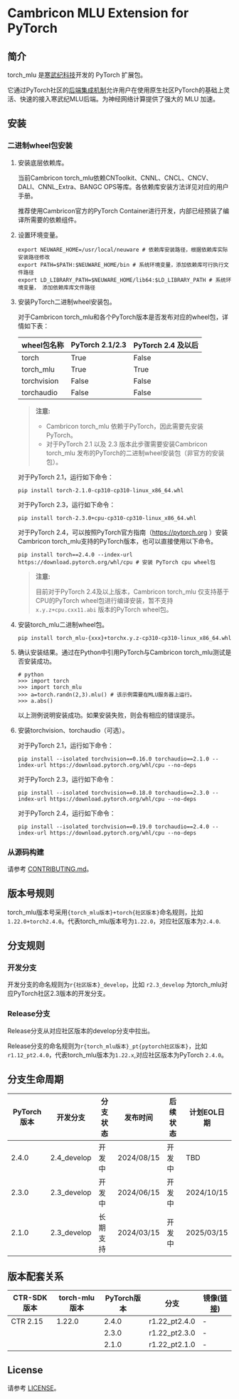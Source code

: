 # Cambricon MLU Extension for PyTorch

## 简介

torch_mlu 是[寒武纪科技](https://www.cambricon.com)开发的 PyTorch 扩展包。

它通过PyTorch社区的[后端集成机制](https://pytorch.org/tutorials/advanced/privateuseone.html)允许用户在使用原生社区PyTorch的基础上灵活、快速的接入寒武纪MLU后端。为神经网络计算提供了强大的 MLU 加速。

## 安装

### 二进制wheel包安装

1. 安装底层依赖库。

   当前Cambricon torch_mlu依赖CNToolkit、CNNL、CNCL、CNCV、DALI、CNNL_Extra、BANGC OPS等库。各依赖库安装方法详见对应的用户手册。

   推荐使用Cambricon官方的PyTorch Container进行开发，内部已经预装了编译所需要的依赖组件。

2. 设置环境变量。

   ```
   export NEUWARE_HOME=/usr/local/neuware # 依赖库安装路径，根据依赖库实际安装路径修改
   export PATH=$PATH:$NEUWARE_HOME/bin # 系统环境变量，添加依赖库可行执行文件路径
   export LD_LIBRARY_PATH=$NEUWARE_HOME/lib64:$LD_LIBRARY_PATH # 系统环境变量， 添加依赖库库文件路径
   ```

3. 安装PyTorch二进制wheel安装包。

   对于Cambricon torch_mlu和各个PyTorch版本是否发布对应的wheel包，详情如下表：


   | wheel包名称           | PyTorch 2.1/2.3 | PyTorch 2.4 及以后    |
   |-----------------------|-----------------|-----------------------|
   | torch                 | True            | False                 |
   | torch_mlu             | True            | True                  |
   | torchvision           | False           | False                 |
   | torchaudio            | False           | False                 |

    > **注意:**
    >
    > * Cambricon torch_mlu 依赖于PyTorch，因此需要先安装 PyTorch。
    > * 对于PyTorch 2.1 以及 2.3 版本此步骤需要安装Cambricon torch_mlu 发布的PyTorch的二进制wheel安装包（非官方的安装包）。

   对于PyTorch 2.1，运行如下命令：

   ```
   pip install torch-2.1.0-cp310-cp310-linux_x86_64.whl
   ```

   对于PyTorch 2.3，运行如下命令：

   ```
   pip install torch-2.3.0+cpu-cp310-cp310-linux_x86_64.whl
   ```

   对于PyTorch 2.4，可以按照PyTorch官方指南（https://pytorch.org ）安装Cambricon torch_mlu支持的PyTorch版本，也可以直接使用以下命令。

   ```
   pip install torch==2.4.0 --index-url https://download.pytorch.org/whl/cpu # 安装 PyTorch cpu wheel包
   ```

   > **注意:**
   >
   > 目前对于PyTorch 2.4及以上版本，Cambricon torch_mlu 仅支持基于CPU的PyTorch wheel包进行编译安装，暂不支持 ``x.y.z+cpu.cxx11.abi`` 版本的PyTorch wheel包。


4. 安装torch_mlu二进制wheel包。

   ```
   pip install torch_mlu-{xxx}+torchx.y.z-cp310-cp310-linux_x86_64.whl
   ```

5. 确认安装结果。通过在Python中引用PyTorch与Cambricon torch_mlu测试是否安装成功。

   ```
   # python
   >>> import torch
   >>> import torch_mlu
   >>> a=torch.randn(2,3).mlu() # 该示例需要在MLU服务器上运行。
   >>> a.abs()
   ```

   以上测例说明安装成功。如果安装失败，则会有相应的错误提示。

6. 安装torchvision、torchaudio（可选）。

   对于PyTorch 2.1，运行如下命令：

   ```
   pip install --isolated torchvision==0.16.0 torchaudio==2.1.0 --index-url https://download.pytorch.org/whl/cpu --no-deps
   ```

   对于PyTorch 2.3，运行如下命令：

   ```
   pip install --isolated torchvision==0.18.0 torchaudio==2.3.0 --index-url https://download.pytorch.org/whl/cpu --no-deps
   ```

   对于PyTorch 2.4，运行如下命令：

   ```
   pip install --isolated torchvision==0.19.0 torchaudio==2.4.0 --index-url https://download.pytorch.org/whl/cpu --no-deps
   ```

### 从源码构建

请参考 [CONTRIBUTING.md](CONTRIBUTING.zh.md)。

## 版本号规则

torch_mlu版本号采用`{torch_mlu版本}+torch{社区版本}`命名规则，比如`1.22.0+torch2.4.0`。代表torch_mlu版本号为`1.22.0`，对应社区版本为`2.4.0`.

## 分支规则


### 开发分支

开发分支的命名规则为`r{社区版本}_develop`，比如 `r2.3_develop` 为torch_mlu对应PyTorch社区2.3版本的开发分支。

### Release分支

Release分支从对应社区版本的develop分支中拉出。

Release分支的命名规则为`r{torch_mlu版本}_pt{pytorch社区版本}`，比如 `r1.12_pt2.4.0`，代表torch_mlu版本为`1.22.x`,对应社区版本为PyTorch `2.4.0`。


## 分支生命周期

| PyTorch 版本    | 开发分支      | 分支状态           |  发布时间           | 后续状态              |  计划EOL日期     |
|----------------|--------------|-------------------|-------------------|----------------------|-----------------|
| 2.4.0          | 2.4_develop  | 开发中             |  2024/08/15       |    开发中             |    TBD          |
| 2.3.0          | 2.3_develop  | 开发中             |  2024/06/15       |    开发中             |   2024/10/15    |
| 2.1.0          | 2.3_develop  | 长期支持           |  2024/03/15       |    开发中             |   2025/03/15    |


## 版本配套关系

| CTR-SDK版本     | torch-mlu版本 | PyTorch版本       |  分支              | 镜像([链接](https://developer.cambricon.com/)) |
|----------------|--------------|-------------------|-------------------|----------------------|
| CTR 2.15       | 1.22.0       | 2.4.0             | r1.22_pt2.4.0     | -                    |
|                |              | 2.3.0             | r1.22_pt2.3.0     | -                    |
|                |              | 2.1.0             | r1.22_pt2.1.0     | -                    |


## License

请参考 [LICENSE](LICENSE)。
